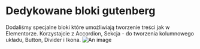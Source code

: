 # Dedykowane bloki gutenberg

Dodaliśmy specjalne bloki które umożliwiają tworzenie treści jak w Elementorze. Korzystajcie z Accordion, Sekcja - do tworzenia kolumnowego układu, Button, Divider i Ikona.
![An image](/images/gutenberg.png)
